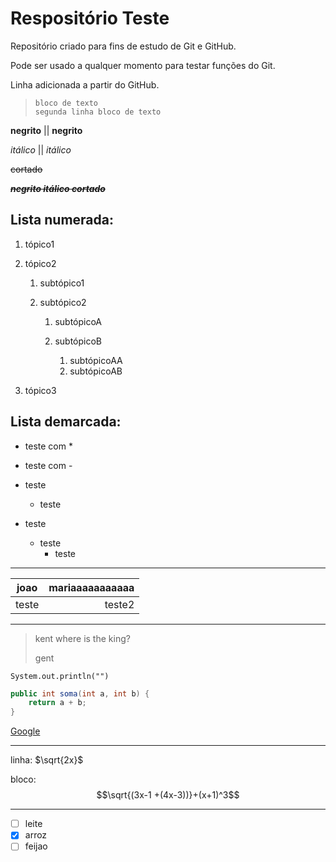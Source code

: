 # Respositório Teste
 Repositório criado para fins de estudo de Git e GitHub.

 Pode ser usado a qualquer momento para testar funções do Git.
 
 Linha adicionada a partir do GitHub.

 
 >     bloco de texto
 >     segunda linha bloco de texto


 **negrito** || __negrito__

 *itálico* || _itálico_
 
 ~~cortado~~

 ***~~negrito itálico cortado~~***


Lista numerada:
---
1. tópico1

2. tópico2
    1. subtópico1
    2. subtópico2

        1. subtópicoA
        2. subtópicoB

           1. subtópicoAA
           2. subtópicoAB

3. tópico3

Lista demarcada:
---
* teste com *

- teste com -

* teste
    * teste

* teste
    * teste
        * teste

***

|joao|mariaaaaaaaaaaa|
|------|-------:|
|teste |teste2  |

***


> kent
> where is the king?
> 
> gent

`System.out.println("")`

```java
public int soma(int a, int b) {
	return a + b;
}
```



[Google](https://google.com "este é o site do Google")

---

linha: $\sqrt{2x}$

bloco:
$$\sqrt{(3x-1 +(4x-3))}+(x+1)^3$$

---

- [ ] leite
- [X] arroz
- [ ] feijao
